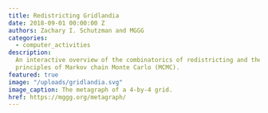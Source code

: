 ```yaml
---
title: Redistricting Gridlandia
date: 2018-09-01 00:00:00 Z
authors: Zachary I. Schutzman and MGGG
categories:
  - computer_activities
description:
  An interactive overview of the combinatorics of redistricting and the
  principles of Markov chain Monte Carlo (MCMC).
featured: true
image: "/uploads/gridlandia.svg"
image_caption: The metagraph of a 4-by-4 grid.
href: https://mggg.org/metagraph/
---
```

